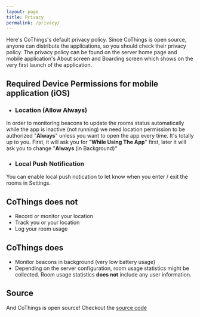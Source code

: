 ```yaml
---
layout: page
title: Privacy
permalink: /privacy/
---
```


Here's CoThings's default privacy policy. Since CoThings is open source, anyone can distribute the applications, so you should check their privacy policy. The privacy policy can be found on the server home page and mobile application's About screen and Boarding screen which shows on the very first launch of the application.

## Required Device Permissions for mobile application (iOS)

* ### Location (Allow Always)

In order to monitoring beacons to update the rooms status automatically while the app is inactive (not running) we need location permission to be authorized "**Always**" unless you want to open the app every time. It's totally up to you. First, it will ask you for "**While Using The App**" first, later it will ask you to change "**Always** (in Background)"

* ### Local Push Notification
You can enable local push notication to let know when you enter / exit the rooms in Settings.

## CoThings does not

- Record or monitor your location
- Track you or your location
- Log your room usage

## CoThings does

- Monitor beacons in background (very low battery usage)
- Depending on the server configuration, room usage statistics might be collected. Room usage statistics **does not** include any user information.

## Source

And CoThings is open source! Checkout the [source code](/code)
